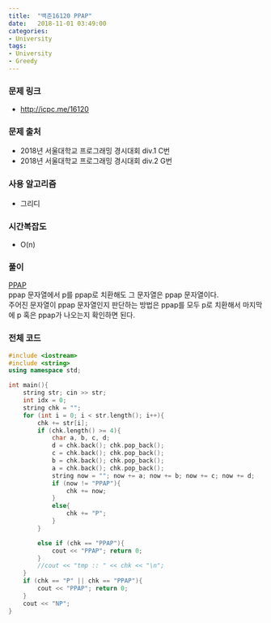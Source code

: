 ```yaml
---
title:  "백준16120 PPAP"
date:   2018-11-01 03:49:00
categories:
- University
tags:
- University
- Greedy
---
```


### 문제 링크
* http://icpc.me/16120

### 문제 출처
* 2018년 서울대학교 프로그래밍 경시대회 div.1 C번
* 2018년 서울대학교 프로그래밍 경시대회 div.2 G번

### 사용 알고리즘
* 그리디

### 시간복잡도
* O(n)

### 풀이
<a href = "https://youtu.be/0E00Zuayv9Q">PPAP</a><br>
ppap 문자열에서 p를 ppap로 치환해도 그 문자열은 ppap 문자열이다.<br>
주어진 문자열이 ppap 문자열인지 판단하는 방법은 ppap를 모두 p로 치환해서 마지막에 p 혹은 ppap가 나오는지 확인하면 된다.

### 전체 코드
```cpp
#include <iostream>
#include <string>
using namespace std;

int main(){
	string str; cin >> str;
	int idx = 0;
	string chk = "";
	for (int i = 0; i < str.length(); i++){
		chk += str[i];
		if (chk.length() >= 4){
			char a, b, c, d;
			d = chk.back(); chk.pop_back();
			c = chk.back(); chk.pop_back();
			b = chk.back(); chk.pop_back();
			a = chk.back(); chk.pop_back();
			string now = ""; now += a; now += b; now += c; now += d;
			if (now != "PPAP"){
				chk += now;
			}
			else{
				chk += "P";
			}
		}

		else if (chk == "PPAP"){
			cout << "PPAP"; return 0;
		}
		//cout << "tmp :: " << chk << "\n";
	}
	if (chk == "P" || chk == "PPAP"){
		cout << "PPAP"; return 0;
	}
	cout << "NP";
}
```
